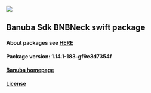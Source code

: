 [![](https://www.banuba.com/hubfs/Banuba_November2018/Images/Banuba%20SDK.png)](https://docs.banuba.com/face-ar-sdk-v1/ios/ios_overview)

## Banuba Sdk BNBNeck swift package

#### About packages see [HERE](https://docs.banuba.com/face-ar-sdk-v1/ios/ios_packages)

#### Package version: **1.14.1-183-gf9e3d7354f**

#### **[Banuba homepage](https://banuba.com)**

#### **[License](https://www.banuba.com/terms)**
